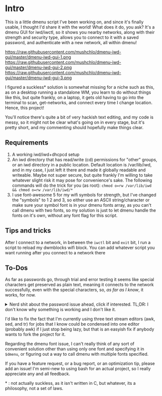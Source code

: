 # Intro

   This is a little dmenu script I've been working on, and since it's finally usable, I thought I'd share it with the world! What does it do, you ask? It's a dmenu GUI for iwd/iwctl, so it shows you nearby networks, along with their strength and security type, allows you to connect to it with a saved password, and authenticate with a new network, all within dmenu!
   
https://raw.githubusercontent.com/mushchlo/dmenu-iwd-gui/master/dmenu-iwd-gui-1.png
https://raw.githubusercontent.com/mushchlo/dmenu-iwd-gui/master/dmenu-iwd-gui-2.png
https://raw.githubusercontent.com/mushchlo/dmenu-iwd-gui/master/dmenu-iwd-gui-3.png
   
   I figured a suckless\* solution is somewhat missing for a niche such as this, as on a desktop running a standalone WM, you learn to do without things like this, but quite frankly, on a laptop, it gets old having to go into the terminal to scan, get-networks, and connect every time I change location. Hence, this project!

   You'll notice there's quite a bit of very hackish text editing, and my code is messy, so it might not be clear what's going on in every stage, but it's pretty short, and my commenting should hopefully make things clear.

## Requirements
       
   1. A working iwd/iwd+dhcpcd setup
   2. An iwd directory that has read/write (cd) permissions for "other" groups, or an iwd directory in a public location. Default location is /var/lib/iwd, and in my case, I just left it there and made it globally readable and writeable. Maybe not super secure, but quite frankly I'm willing to take whatever slight risk it may pose for convenience's sake. The following commands will do the trick for you (as root): 
        `chmod o=rw /var/lib/iwd && chmod o=rw /var/lib/iwd/*`
   3. I use font-awesome 5 for my wifi symbols for strength, but I've changed the "symbols" to 1 2 and 3, so either use an ASCII string/character or make sure your symbol font is in your dmenu fonts array, as you can't call dmenu with two fonts, so my solution is just to let dmenu handle the fonts on it's own, without any font flag for this script.

## Tips and tricks

   After I connect to a network, in between the `iwctl` bit and `exit` bit, I run a script to reload my dwmblocks wifi block. You can add whatever script you want running after you connect to a network there
                                                                             
## To-Dos                                                                                                                 
   As far as passwords go, through trial and error testing it seems like special characters get preserved as plain text, meaning it connects to the network successfully, even with the special characters, so, *as far as I know*, it works, for now.
<details>                                                                    
        <summary>Nerd shit about the password issue ahead, click if interested. TL;DR: I don't know why something is working and I don't like it.</summary>                                                      
\n
   My implementation of password redirection from the `$pass` variable to `iwctl` is inherently flawed, as it can contain any ASCII character that may be included in a user's WPA2 password (I couldn't find many sources on if unicode characters might also be included), and only goes in double quotes, which theoretically preserves the special treatment of the characters `"`, `\`, `*`, and `$`.
   As said before, it does work, however, because it isn't foolproof, I don't trust it, and I would like to fix it before it poses a problem. Ideally, I would encase the user input in single quotes inside the variable, and then use it without ecaping, as a parameter expansion of `$pass`, but I don't have the BASHism know-how to do that.
   Another solution would be to manually escape the annoying symbols in dmenu, and/or automatically replace the special characters with a backslash followed by the original character, or, better yet, just use `printf`'s `%q` option. However, for some reason, backslashes are actually interpreted as plain text by iwd, which is ridiculously unhelpful. I'd really like help on this if any readers have some spare time, thanks :).
\n
</details>

   I'd like to fix the fact that I'm currently using three text stream editors (awk, sed, and tr) for jobs that I know could be condensed into one editor (probably awk) if I just stop being lazy, but that is an easyish fix if anybody wants to fork the project for it.
   
   Regarding the dmenu font issue, I can't really think of any sort of convenient solution other than using only one font and specifying it in `$dmenu`, or figuring out a way to call dmenu with multiple fonts specified.

If you have a feature request, or a bug report, or an optimization tip, please add an issue! I'm semi-new to using bash for an actual project, so  I really appreciate any and all feedback.
   


\* : not actually suckless, as it isn't written in C, but whatever, its a philosophy, not a set of laws.
